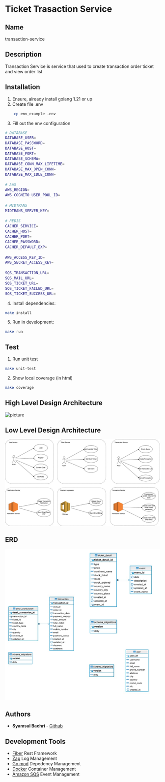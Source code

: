 # Ticket Trasaction Service

## Name

transaction-service

## Description

Transaction Service is service that used to create transaction order ticket and view order list

## Installation

1. Ensure, already install golang 1.21 or up
2. Create file .env

```bash
    cp env_example .env
```

3. Fill out the env configuration

```bash
# DATABASE
DATABASE_USER=
DATABASE_PASSWORD=
DATABASE_HOST=
DATABASE_PORT=
DATABASE_SCHEMA=
DATABASE_CONN_MAX_LIFETIME=
DATABASE_MAX_OPEN_CONN=
DATABASE_MAX_IDLE_CONN=

# AWS
AWS_REGION=
AWS_COGNITO_USER_POOL_ID=

# MIDTRANS
MIDTRANS_SERVER_KEY=

# REDIS
CACHER_SERVICE=
CACHER_HOST=
CACHER_PORT=
CACHER_PASSWORD=
CACHER_DEFAULT_EXP=

AWS_ACCESS_KEY_ID=
AWS_SECRET_ACCESS_KEY=

SQS_TRANSACTION_URL=
SQS_MAIL_URL=
SQS_TICKET_URL=
SQS_TICKET_FAILED_URL=
SQS_TICKET_SUCCESS_URL=
```

4. Install dependencies:

```bash
make install
```

5. Run in development:

```bash
make run
```

## Test

1. Run unit test

```bash
make unit-test
```

2. Show local coverage (in html)

```bash
make coverage
```

## High Level Design Architecture

![picture](/assets/images/high-level-architecture.jpg)

## Low Level Design Architecture

![picture](/assets/low-level.jpg)

## ERD

![picture](/assets/erd.jpg)

## Authors

- **Syamsul Bachri** - [Github](https://github.com/SyamSolution)

## Development Tools

- [Fiber](https://gofiber.io/) Rest Framework
- [Zap](https://github.com/uber-go/zap) Log Management
- [Go mod](https://go.dev/ref/mod) Depedency Management
- [Docker](https://www.docker.com/) Container Management
- [Amazon SQS](https://aws.amazon.com/sqs/) Event Management
